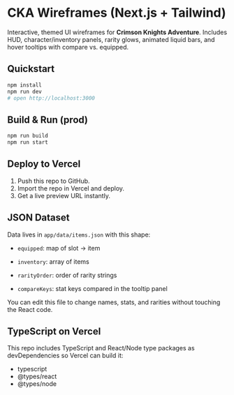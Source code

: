 # CKA Wireframes (Next.js + Tailwind)

Interactive, themed UI wireframes for **Crimson Knights Adventure**.
Includes HUD, character/inventory panels, rarity glows, animated liquid bars,
and hover tooltips with compare vs. equipped.

## Quickstart
```bash
npm install
npm run dev
# open http://localhost:3000
```

## Build & Run (prod)
```bash
npm run build
npm run start
```

## Deploy to Vercel
1. Push this repo to GitHub.
2. Import the repo in Vercel and deploy.
3. Get a live preview URL instantly.


## JSON Dataset

Data lives in `app/data/items.json` with this shape:
- `equipped`: map of slot -> item

- `inventory`: array of items

- `rarityOrder`: order of rarity strings

- `compareKeys`: stat keys compared in the tooltip panel



You can edit this file to change names, stats, and rarities without touching the React code.


## TypeScript on Vercel
This repo includes TypeScript and React/Node type packages as devDependencies so Vercel can build it:
- typescript
- @types/react
- @types/node
